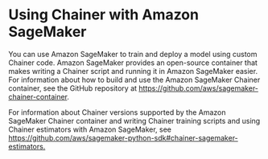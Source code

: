 # Using Chainer with Amazon SageMaker<a name="chainer"></a>

You can use Amazon SageMaker to train and deploy a model using custom Chainer code\. Amazon SageMaker provides an open\-source container that makes writing a Chainer script and running it in Amazon SageMaker easier\. For information about how to build and use the Amazon SageMaker Chainer container, see the GitHub repository at [https://github\.com/aws/sagemaker\-chainer\-container](https://github.com/aws/sagemaker-chainer-container)\.

For information about Chainer versions supported by the Amazon SageMaker Chainer container and writing Chainer training scripts and using Chainer estimators with Amazon SageMaker, see [https://github\.com/aws/sagemaker\-python\-sdk\#chainer\-sagemaker\-estimators\.](https://github.com/aws/sagemaker-python-sdk#chainer-sagemaker-estimators)